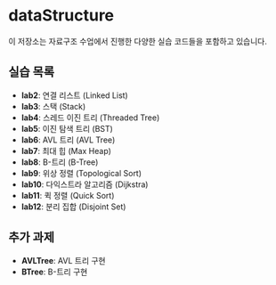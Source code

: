 # dataStructure

이 저장소는 자료구조 수업에서 진행한 다양한 실습 코드들을 포함하고 있습니다.

## 실습 목록

- **lab2**: 연결 리스트 (Linked List)
- **lab3**: 스택 (Stack)
- **lab4**: 스레드 이진 트리 (Threaded Tree)
- **lab5**: 이진 탐색 트리 (BST)
- **lab6**: AVL 트리 (AVL Tree)
- **lab7**: 최대 힙 (Max Heap)
- **lab8**: B-트리 (B-Tree)
- **lab9**: 위상 정렬 (Topological Sort)
- **lab10**: 다익스트라 알고리즘 (Dijkstra)
- **lab11**: 퀵 정렬 (Quick Sort)
- **lab12**: 분리 집합 (Disjoint Set)

## 추가 과제

- **AVLTree**: AVL 트리 구현
- **BTree**: B-트리 구현